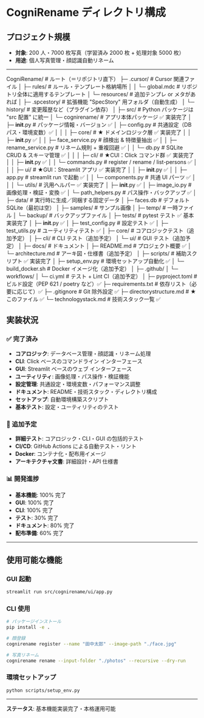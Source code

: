 # CogniRename ディレクトリ構成

## プロジェクト規模

- **対象**: 200 人・7000 枚写真（学習済み 2000 枚 + 処理対象 5000 枚）
- **用途**: 個人写真管理・顔認識自動リネーム

---

CogniRename/ # ルート（＝リポジトリ直下）
├─ .cursor/ # Cursor 関連ファイル
│ ├─ rules/ # ルール・テンプレート格納場所
│ │ └─ global.mdc # リポジトリ全体に適用するテンプレート
│ └─ resources/ # 追加テンプレ or メタがあれば
│
├─ .spcestory/ # 拡張機能 "SpecStory" 用フォルダ（自動生成）
│ └─ history/ # 変更履歴など（プラグイン依存）
│
├─ src/ # Python パッケージは "src 配置" に統一
│ └─ cognirename/ # アプリ本体パッケージ ✅ 実装完了
│ ├─ **init**.py # パッケージ情報・バージョン ✅
│ ├─ config.py # 共通設定（DB パス・環境変数）✅
│ │
│ ├─ core/ # ★ ドメインロジック層 ✅ 実装完了
│ │ ├─ **init**.py ✅
│ │ ├─ face_service.py # 顔検出 & 特徴量抽出 ✅
│ │ ├─ rename_service.py # リネーム規則 + 重複回避 ✅
│ │ └─ db.py # SQLite CRUD & スキーマ管理 ✅
│ │
│ ├─ cli/ # ★CUI：Click コマンド群 ✅ 実装完了
│ │ ├─ **init**.py ✅
│ │ └─ commands.py # register / rename / list-persons ✅
│ │
│ ├─ ui/ # ★GUI：Streamlit アプリ ✅ 実装完了
│ │ ├─ **init**.py ✅
│ │ ├─ app.py # streamlit run で起動 ✅
│ │ └─ components.py # 共通 UI パーツ ✅
│ │
│ └─ utils/ # 汎用ヘルパー ✅ 実装完了
│ ├─ **init**.py ✅
│ ├─ image_io.py # 画像処理・検証・変換 ✅
│ └─ path_helpers.py # パス操作・バックアップ ✅
│
├─ data/ # 実行時に生成／同梱する固定データ
│ ├─ faces.db # デフォルト SQLite（最初は空）
│ ├─ samples/ # サンプル画像
│ ├─ temp/ # 一時ファイル
│ └─ backup/ # バックアップファイル
│
├─ tests/ # pytest テスト ✅ 基本実装完了
│ ├─ **init**.py ✅
│ ├─ test_config.py # 設定テスト ✅
│ ├─ test_utils.py # ユーティリティテスト ✅
│ ├─ core/ # コアロジックテスト（追加予定）
│ ├─ cli/ # CLI テスト（追加予定）
│ └─ ui/ # GUI テスト（追加予定）
│
├─ docs/ # ドキュメント
│ ├─ README.md # プロジェクト概要 ✅
│ └─ architecture.md # アーキ図・仕様書（追加予定）
│
├─ scripts/ # 補助スクリプト ✅ 実装完了
│ ├─ setup_env.py # 環境セットアップ自動化 ✅
│ └─ build_docker.sh # Docker イメージ化（追加予定）
│
├─ .github/
│ └─ workflows/
│ └─ ci.yml # テスト + Lint CI（追加予定）
│
├─ pyproject.toml # ビルド設定（PEP 621 / poetry など）✅
├─ requirements.txt # 依存リスト（必要に応じて）✅
├─ .gitignore # Git 除外設定 ✅
├─ directorystructure.md # ★ このファイル ✅
└─ technologystack.md # 技術スタック一覧 ✅

## 実装状況

### ✅ 完了済み

- **コアロジック**: データベース管理・顔認識・リネーム処理
- **CLI**: Click ベースのコマンドライン インターフェース
- **GUI**: Streamlit ベースのウェブ インターフェース
- **ユーティリティ**: 画像処理・パス操作・検証機能
- **設定管理**: 共通設定・環境変数・パフォーマンス調整
- **ドキュメント**: README・技術スタック・ディレクトリ構成
- **セットアップ**: 自動環境構築スクリプト
- **基本テスト**: 設定・ユーティリティのテスト

### 🔄 追加予定

- **詳細テスト**: コアロジック・CLI・GUI の包括的テスト
- **CI/CD**: GitHub Actions による自動テスト・リント
- **Docker**: コンテナ化・配布用イメージ
- **アーキテクチャ文書**: 詳細設計・API 仕様書

### 📊 開発進捗

- **基本機能**: 100% 完了
- **GUI**: 100% 完了
- **CLI**: 100% 完了
- **テスト**: 30% 完了
- **ドキュメント**: 80% 完了
- **配布準備**: 60% 完了

---

## 使用可能な機能

### GUI 起動

```bash
streamlit run src/cognirename/ui/app.py
```

### CLI 使用

```bash
# パッケージインストール
pip install -e .

# 顔登録
cognirename register --name "田中太郎" --image-path "./face.jpg"

# 写真リネーム
cognirename rename --input-folder "./photos" --recursive --dry-run
```

### 環境セットアップ

```bash
python scripts/setup_env.py
```

---

**ステータス**: 基本機能実装完了・本格運用可能
